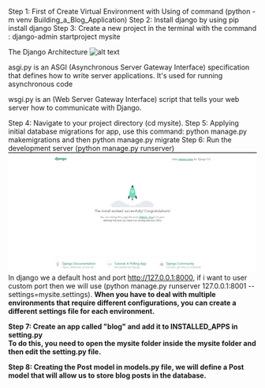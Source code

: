 Step 1: First of Create Virtual Environment with Using of command (python  -m venv Building_a_Blog_Application)
Step 2: Install django by using  pip install django
Step 3: Create a new project in the terminal with the command : django-admin startproject mysite

The Django Architecture
![alt text](image.png)

asgi.py  is an ASGI (Asynchronous Server Gateway Interface) specification that defines how to write server applications. It's used for running asynchronous code

wsgi.py is an (Web Server Gateway Interface) script that tells your web server how to communicate with Django.

Step 4: Navigate to your project directory (cd mysite).
Step 5: Applying initial database migrations for app, use this command: python manage.py makemigrations and then python manage.py migrate
Step 6: Run the development server (python manage.py runserver)
![alt text](ScreenShots/image.png)
In django we a default host and port http://127.0.0.1:8000, if i  want to user custom port then we will use (python manage.py runserver 127.0.0.1:8001 --settings=mysite.settings). <b>When you have to deal with multiple environments that require different configurations,
you can create a different settings file for each environment.<b>

Step 7: Create an app called "blog" and add  it to INSTALLED_APPS in setting.py<br/>
To do this, you need to open the mysite folder inside the mysite folder and then edit the setting.py file.

Step  8: Creating the Post model in models.py file, we will define a Post model that will allow us to store blog posts in the database.